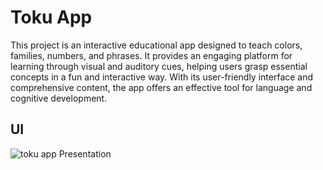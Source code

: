 # Toku App
This project is an interactive educational app designed to teach colors, families, numbers, and phrases. It provides an engaging platform for learning through visual and auditory cues, helping users grasp essential concepts in a fun and interactive way. With its user-friendly interface and comprehensive content, the app offers an effective tool for language and cognitive development.

## UI
![toku app Presentation](https://github.com/MohamedEssam9009/toku_app/assets/77198018/b2c894f1-2041-4f8b-9e1a-d9b2284a4cfe)
